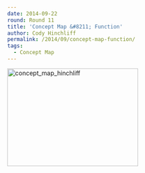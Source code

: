 ```yaml
---
date: 2014-09-22
round: Round 11
title: 'Concept Map &#8211; Function'
author: Cody Hinchliff
permalink: /2014/09/concept-map-function/
tags:
  - Concept Map
---
```

[<img src="/software-carpentry-training-website/uploads/2014/09/concept_map_hinchliff-300x225.jpg" alt="concept_map_hinchliff" width="300" height="225" class="alignnone size-medium wp-image-8912" />][1]

 [1]: /software-carpentry-training-website/uploads/2014/09/concept_map_hinchliff.jpg
